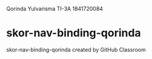 Qorinda Yulvarisma
TI-3A
1841720084

# skor-nav-binding-qorinda
skor-nav-binding-qorinda created by GitHub Classroom
